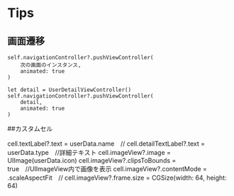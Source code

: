 Tips
===============

## 画面遷移

```
self.navigationController?.pushViewController(
	次の画面のインスタンス,
	animated: true
)
```

```
let detail = UserDetailViewController()
self.navigationController?.pushViewController(
	detail,
	animated: true
)
```

##カスタムセル

 cell.textLabel?.text = userData.name　//
        cell.detailTextLabel?.text = userData.type　//詳細テキスト
        cell.imageView?.image = UIImage(userData.icon)
        cell.imageView?.clipsToBounds = true　//UIImageView内で画像を表示
        cell.imageView?.contentMode = .scaleAspectFit　//
        cell.imageView?.frame.size = CGSize(width: 64, height: 64)
